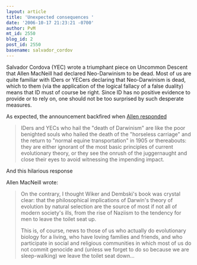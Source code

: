 ```yaml
---
layout: article
title: 'Unexpected consequences '
date: '2006-10-17 21:23:21 -0700'
author: PvM
mt_id: 2550
blog_id: 2
post_id: 2550
basename: salvador_cordov
---
```

Salvador Cordova (YEC) wrote a triumphant piece on Uncommon Descent that Allen MacNeill had declared Neo-Darwinism to be dead. Most of us are quite familiar with IDers or YECers declaring that Neo-Darwinism is dead, which to them (via the application of the logical fallacy of a false duality) means that ID must of course be right. Since ID has no positive evidence to provide or to rely on, one should not be too surprised by such desperate measures.

As expected, the announcement backfired when [Allen responded](http://www.uncommondescent.com/archives/1714)

> IDers and YECs who hail the "death of Darwinism" are like the poor benighted souls who hailed the death of the "horseless carriage" and the return to "normal equine transportation" in 1905 or thereabouts: they are either ignorant of the most basic principles of current evolutionary theory, or they see the onrush of the juggernaught and close their eyes to avoid witnessing the impending impact.

And this hilarious response

Allen MacNeill wrote:

> On the contrary, I thought Wiker and Dembski's book was crystal clear: that the philosophical implications of Darwin's theory of evolution by natural selection are the source of most if not all of modern society's ills, from the rise of Naziism to the tendency for men to leave the toilet seat up.
> 
> This is, of course, news to those of us who actually do evolutionary biology for a living, who have loving families and friends, and who participate in social and religious communities in which most of us do not commit genocide and (unless we forget to do so because we are sleep-walking) we leave the toilet seat down...
